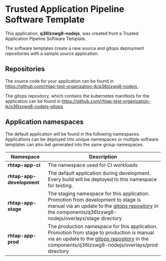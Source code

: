 # Trusted Application Pipeline Software Template

This application, **q36lzxwg8-nodejs**, was created from a Trusted Application Pipeline Software Template.

The software templates create a new source and gitops deployment repositories with a sample source application. 

## Repositories

The source code for your application can be found in [https://github.com/rhtap-test-organization-jk/q36lzxwg8-nodejs ](https://github.com/rhtap-test-organization-jk/q36lzxwg8-nodejs ).
 
The gitops repository, which contains the kubernetes manifests for the application can be found in 
[https://github.com/rhtap-test-organization-jk/q36lzxwg8-nodejs-gitops ](https://github.com/rhtap-test-organization-jk/q36lzxwg8-nodejs-gitops ) 

## Application namespaces 

The default application will be found in the following namespaces. Applications can be deployed into unique namespaces or multiple software templates can also bet generated into the same group namespaces.  

|  Namespace   |  Description   |  
| -------- | -------- |
| **rhtap-app-ci** | The namespace used for CI workloads |
| **rhtap-app-development** | The default application during development. Every build will be deployed to this namespace for testing. |
| **rhtap-app-stage** | The staging namespace for this application. Promotion from development to stage is manual via an update to the [gitops repository](https://github.com/rhtap-test-organization-jk/q36lzxwg8-nodejs-gitops ) in the components/q36lzxwg8-nodejs/overlays/stage directory |
| **rhtap-app-prod** | The production namespace for this application. Promotion from stage to production is manual via an update to the [gitops repository](https://github.com/rhtap-test-organization-jk/q36lzxwg8-nodejs-gitops ) in the components/q36lzxwg8-nodejs/overlays/prod directory |